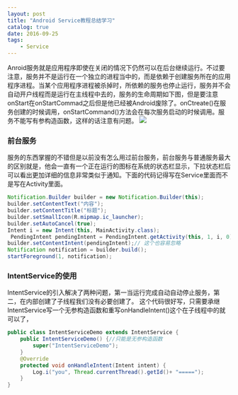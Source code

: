 ```yaml
---
layout: post
title: "Android Service教程总结学习"
catalog: true 
date: 2016-09-25
tags: 
    - Service
---
```

Anroid服务就是应用程序即使在关闭的情况下仍然可以在后台继续运行。不过要注意，服务并不是运行在一个独立的进程当中的，而是依赖于创建服务所在的应用程序进程。当某个应用程序进程被杀掉时，所依赖的服务也停止运行，服务并不会自动开户线程而是运行在主线程中去的，服务的生命周期如下图，但是要注意onStart在onStartCommad之后但是他已经被Android废除了。onCtreate()在服务创建的时候调用，onStartCommand()方法会在每次服务启动的时候调用。服务不能写有参构造函数，这样的话注意有问题。<!--more-->
![](http://of0xqj5p6.bkt.clouddn.com/2016/0925androidservice.jpg)
### 前台服务
服务的东西掌握的不错但是以前没有怎么用过前台服务，前台服务与普通服务最大的区别就是，他会一直有一个正在运行的图标在系统的状态栏显示，下拉状态栏后可以看出更加详细的信息非常类似于通知。下面的代码记得写在Service里面而不是写在Activity里面。
```java
Notification.Builder builder = new Notification.Builder(this);
builder.setContentText("内容");
builder.setContentTitle("标题");
builder.setSmallIcon(R.mipmap.ic_launcher);
builder.setAutoCancel(true);
Intent i = new Intent(this, MainActivity.class);
 PendingIntent pendingIntent = PendingIntent.getActivity(this, 1, i, 0);//PendingIntent经常忘记
builder.setContentIntent(pendingIntent);// 这个也容易忽略
Notification notification = builder.build();
startForeground(1, notification);
```
### IntentService的使用
IntentService的引入解决了两种问题，第一当运行完成自动自动停止服务，第二，在内部创建了子线程我们没有必要创建了。
这个代码很好写，只需要承继IntentService写一个无参构造函数和重写onHandleIntent()这个在子线程中的就可以了，
```java
public class IntentServiceDemo extends IntentService {
    public IntentServiceDemo() {//只能是无参构造函数
        super("IntentServiceDemo");
    }
    @Override
    protected void onHandleIntent(Intent intent) {
        Log.i("you", Thread.currentThread().getId()+ "=====");
    }
}
```
